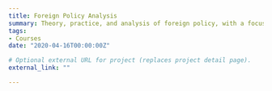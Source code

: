 ```yaml
---
title: Foreign Policy Analysis
summary: Theory, practice, and analysis of foreign policy, with a focus on the United States and an emphasis on contemporary issues and basic ideas governing American foreign policy
tags:
- Courses
date: "2020-04-16T00:00:00Z"

# Optional external URL for project (replaces project detail page).
external_link: ""

---
```

